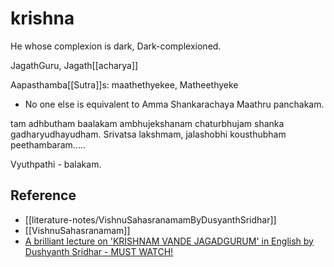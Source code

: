 # krishna

He whose complexion is dark, Dark-complexioned.

JagathGuru, Jagath[[acharya]]

Aapasthamba[[Sutra]]s: maathethyekee, Matheethyeke

- No one else is equivalent to Amma
Shankarachaya Maathru panchakam.

tam adhbutham baalakam ambhujekshanam chaturbhujam shanka gadharyudhayudham.
Srivatsa lakshmam, jalashobhi kousthubham peethambaram.....

Vyuthpathi - balakam.

## Reference

- [[literature-notes/VishnuSahasranamamByDusyanthSridhar]]
- [[VishnuSahasranamam]]
- [A brilliant lecture on 'KRISHNAM VANDE JAGADGURUM' in English by Dushyanth Sridhar - MUST WATCH!](https://www.youtube.com/watch?v=UFi-bLF65mA&t=571s)
